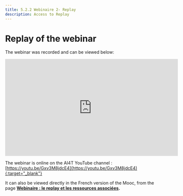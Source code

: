 ```yaml
---
title: 5.2.2 Webinaire 2- Replay
description: Access to Replay
---
```



# Replay of the webinar

The webinar was recorded and can be viewed below:

<center><iframe width="560" height="315" src="https://www.youtube.com/embed/Gxv3M8jdcE4?si=hy6j4Lb3fHNUsNPL" title="YouTube video player" frameborder="0" allow="accelerometer; autoplay; clipboard-write; encrypted-media; gyroscope; picture-in-picture; web-share" allowfullscreen></iframe></center>

The webinar is online on the AI4T YouTube channel : [https://youtu.be/Gxv3M8jdcE4](https://youtu.be/Gxv3M8jdcE4){:target="_blank"}

It can also be viewed directly in the French version of the Mooc, from the page  <a href="https://lms.fun-mooc.fr/courses/course-v1:inria+41032+session01/jump_to_id/8a616e237ffa4bc3affb2f94831a4e2b" target="_blank"><b>Webinaire : le replay et les ressources associées<b/></a>.
